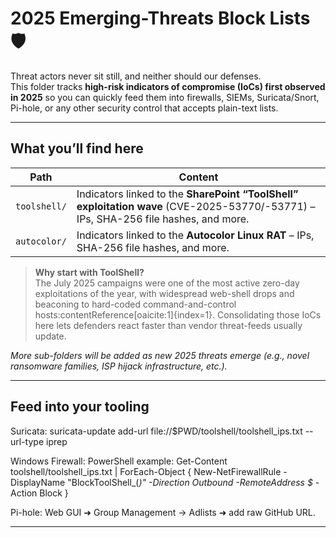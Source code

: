 # 2025 Emerging-Threats Block Lists 🛡️

Threat actors never sit still, and neither should our defenses.  
This folder tracks **high-risk indicators of compromise (IoCs) first observed in 2025** so you can quickly feed them into firewalls, SIEMs, Suricata/Snort, Pi-hole, or any other security control that accepts plain-text lists.

---

## What you’ll find here

| Path | Content |
|------|---------|
| `toolshell/` | Indicators linked to the **SharePoint “ToolShell” exploitation wave** (CVE-2025-53770/-53771) – IPs, SHA-256 file hashes, and more.
| `autocolor/` | Indicators linked to the **Autocolor Linux RAT** – IPs, SHA-256 file hashes, and more.

> **Why start with ToolShell?**  
> The July 2025 campaigns were one of the most active zero-day exploitations of the year, with widespread web-shell drops and beaconing to hard-coded command-and-control hosts:contentReference[oaicite:1]{index=1}. Consolidating those IoCs here lets defenders react faster than vendor threat-feeds usually update.

*More sub-folders will be added as new 2025 threats emerge (e.g., novel ransomware families, ISP hijack infrastructure, etc.).*  

---

## Feed into your tooling

Suricata:
suricata-update add-url file://$PWD/toolshell/toolshell_ips.txt --url-type iprep

Windows Firewall:
PowerShell example:
Get-Content toolshell/toolshell_ips.txt | ForEach-Object { New-NetFirewallRule -DisplayName "BlockToolShell_$($_)" -Direction Outbound -RemoteAddress $_ -Action Block }

Pi-hole: Web GUI ➜ Group Management → Adlists ➜ add raw GitHub URL.

---
